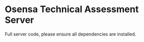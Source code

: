 # Osensa Technical Assessment Server

Full server code, please ensure all dependencies are installed.